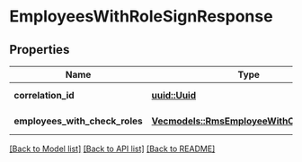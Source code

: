 # EmployeesWithRoleSignResponse

## Properties

Name | Type | Description | Notes
------------ | ------------- | ------------- | -------------
**correlation_id** | [**uuid::Uuid**](uuid::Uuid.md) | Operation ID. | 
**employees_with_check_roles** | [**Vec<models::RmsEmployeeWithCheckedRole>**](RmsEmployeeWithCheckedRole.md) | List of drivers. | 

[[Back to Model list]](../README.md#documentation-for-models) [[Back to API list]](../README.md#documentation-for-api-endpoints) [[Back to README]](../README.md)


